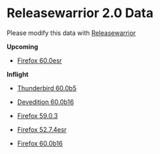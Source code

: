 

Releasewarrior 2.0 Data
=======================

Please modify this data with [Releasewarrior](https://github.com/mozilla-releng/releasewarrior-2.0)

**Upcoming**

* [Firefox 60.0esr](/upcoming/firefox/firefox-esr-60.0esr.md)

**Inflight**

* [Thunderbird 60.0b5](/inflight/thunderbird/thunderbird-beta-60.0b5.md)

* [Devedition 60.0b16](/inflight/devedition/devedition-devedition-60.0b16.md)

* [Firefox 59.0.3](/inflight/firefox/firefox-release-59.0.3.md)

* [Firefox 52.7.4esr](/inflight/firefox/firefox-esr-52.7.4esr.md)

* [Firefox 60.0b16](/inflight/firefox/firefox-beta-60.0b16.md)

